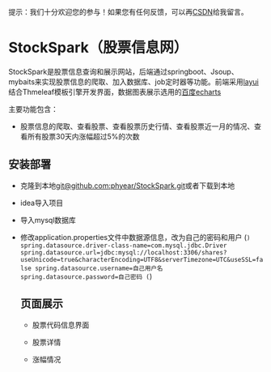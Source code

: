 
提示：我们十分欢迎您的参与！如果您有任何反馈，可以再[CSDN](https://blog.csdn.net/weixin_43125410)给我留言。
# StockSpark（股票信息网）
StockSpark是股票信息查询和展示网站，后端通过springboot、Jsoup、mybaits来实现股票信息的爬取、加入数据库、job定时器等功能。前端采用[layui](https://www.layui.com/)结合Thmeleaf模板引擎开发界面，数据图表展示选用的[百度echarts](https://echarts.baidu.com/)


主要功能包含：

  - 股票信息的爬取、查看股票、查看股票历史行情、查看股票近一月的情况、查看所有股票30天内涨幅超过5%的次数
  
## 安装部署
* 克隆到本地[git@github.com:phyear/StockSpark.git](git@github.com:phyear/StockSpark.git)或者下载到本地
* idea导入项目
* 导入mysql数据库
* 修改application.properties文件中数据源信息，改为自己的密码和用户
  (```)
  spring.datasource.driver-class-name=com.mysql.jdbc.Driver
  spring.datasource.url=jdbc:mysql://localhost:3306/shares?useUnicode=true&characterEncoding=UTF8&serverTimezone=UTC&useSSL=false
  spring.datasource.username=自己用户名
  spring.datasource.password=自己密码
  (```)
  
  ## 页面展示
  * 股票代码信息界面
  
  * 股票详情
  
  * 涨幅情况
  
  
